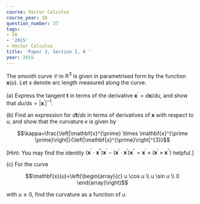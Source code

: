 ```yaml
---
course: Vector Calculus
course_year: IA
question_number: 37
tags:
- IA
- '2015'
- Vector Calculus
title: 'Paper 3, Section I, A '
year: 2015
---
```




The smooth curve $\mathcal{C}$ in $\mathbb{R}^{3}$ is given in parametrised form by the function $\mathbf{x}(u)$. Let $s$ denote arc length measured along the curve.

(a) Express the tangent $\mathbf{t}$ in terms of the derivative $\mathbf{x}^{\prime}=d \mathbf{x} / d u$, and show that $d u / d s=\left|\mathbf{x}^{\prime}\right|^{-1}$.

(b) Find an expression for $d \mathbf{t} / d s$ in terms of derivatives of $\mathbf{x}$ with respect to $u$, and show that the curvature $\kappa$ is given by

$$\kappa=\frac{\left|\mathbf{x}^{\prime} \times \mathbf{x}^{\prime \prime}\right|}{\left|\mathbf{x}^{\prime}\right|^{3}}$$

[Hint: You may find the identity $\left(\mathbf{x}^{\prime} \cdot \mathbf{x}^{\prime \prime}\right) \mathbf{x}^{\prime}-\left(\mathbf{x}^{\prime} \cdot \mathbf{x}^{\prime}\right) \mathbf{x}^{\prime \prime}=\mathbf{x}^{\prime} \times\left(\mathbf{x}^{\prime} \times \mathbf{x}^{\prime \prime}\right)$ helpful.]

(c) For the curve

$$\mathbf{x}(u)=\left(\begin{array}{c}
u \cos u \\
u \sin u \\
0
\end{array}\right)$$

with $u \geqslant 0$, find the curvature as a function of $u$.
